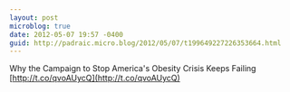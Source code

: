 ```yaml
---
layout: post
microblog: true
date: 2012-05-07 19:57 -0400
guid: http://padraic.micro.blog/2012/05/07/t199649227226353664.html
---
```

Why the Campaign to Stop America's Obesity Crisis Keeps Failing [http://t.co/qvoAUycQ](http://t.co/qvoAUycQ)
